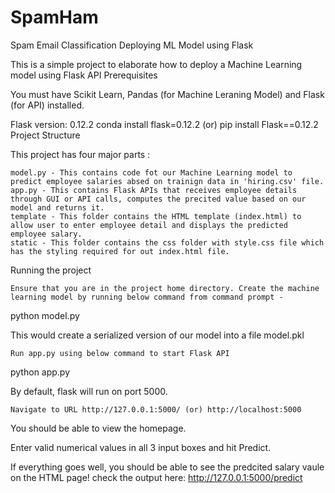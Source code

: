 # SpamHam
Spam Email Classification
Deploying ML Model using Flask

This is a simple project to elaborate how to deploy a Machine Learning model using Flask API
Prerequisites

You must have Scikit Learn, Pandas (for Machine Leraning Model) and Flask (for API) installed.

Flask version: 0.12.2 conda install flask=0.12.2 (or) pip install Flask==0.12.2
Project Structure

This project has four major parts :

    model.py - This contains code fot our Machine Learning model to predict employee salaries absed on trainign data in 'hiring.csv' file.
    app.py - This contains Flask APIs that receives employee details through GUI or API calls, computes the precited value based on our model and returns it.
    template - This folder contains the HTML template (index.html) to allow user to enter employee detail and displays the predicted employee salary.
    static - This folder contains the css folder with style.css file which has the styling required for out index.html file.

Running the project

    Ensure that you are in the project home directory. Create the machine learning model by running below command from command prompt -

python model.py

This would create a serialized version of our model into a file model.pkl

    Run app.py using below command to start Flask API

python app.py

By default, flask will run on port 5000.

    Navigate to URL http://127.0.0.1:5000/ (or) http://localhost:5000

You should be able to view the homepage.

Enter valid numerical values in all 3 input boxes and hit Predict.

If everything goes well, you should be able to see the predcited salary vaule on the HTML page! check the output here: http://127.0.0.1:5000/predict
